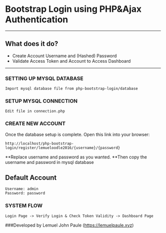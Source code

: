 # Bootstrap Login using PHP&amp;Ajax Authentication

-----------------------

## What does it do?

* Create Account Username and (Hashed) Password
* Validate Access Token and Account to Access Dashboard

-----------------------
### SETTING UP MYSQL DATABASE
	Import mysql database file from php-bootstrap-login/database

### SETUP MYSQL CONNECTION
	Edit file in connection.php
	
### CREATE NEW ACCOUNT
Once the database setup is complete. Open this link into your browser:

	http://localhost/php-bootstrap-login/register/lemueloodle2016/{username}/{password}

**Replace username and password as you wanted.
**Then copy the username and password in mysql database

## Default Account
	Username: admin
	Password: password

### SYSTEM FLOW
	Login Page -> Verify Login & Check Token Validity -> Dashboard Page

###Developed by Lemuel John Paule (https://lemuelpaule.xyz)
